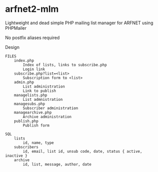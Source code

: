 # arfnet2-mlm
Lightweight and dead simple PHP mailing list manager for ARFNET using PHPMailer

No postfix aliases required

Design
```
FILES
    index.php
        Index of lists, links to subscribe.php
        Login link
    subscribe.php?list=<list>
        Subscription form to <list>
    admin.php
        List administration
        Link to publish
    managelists.php
        List admnistration
    managesubs.php
        Subscriber administration
    managearchive.php
        Archive administration
    publish.php
        Publish form

SQL
    lists
        id, name, type
    subscribers
        id, email, list id, unsub code, date, status { active, inactive }
    archive
        id, list, message, author, date

```
